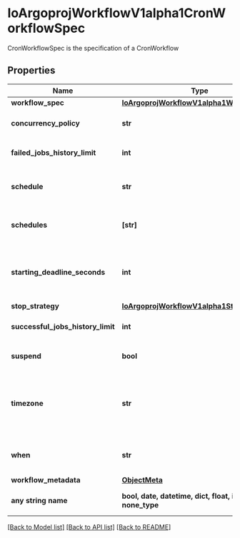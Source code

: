 # IoArgoprojWorkflowV1alpha1CronWorkflowSpec

CronWorkflowSpec is the specification of a CronWorkflow

## Properties
Name | Type | Description | Notes
------------ | ------------- | ------------- | -------------
**workflow_spec** | [**IoArgoprojWorkflowV1alpha1WorkflowSpec**](IoArgoprojWorkflowV1alpha1WorkflowSpec.md) |  | 
**concurrency_policy** | **str** | ConcurrencyPolicy is the K8s-style concurrency policy that will be used | [optional] 
**failed_jobs_history_limit** | **int** | FailedJobsHistoryLimit is the number of failed jobs to be kept at a time | [optional] 
**schedule** | **str** | Schedule is a schedule to run the Workflow in Cron format. Deprecated, use Schedules | [optional] 
**schedules** | **[str]** | v3.6 and after: Schedules is a list of schedules to run the Workflow in Cron format | [optional] 
**starting_deadline_seconds** | **int** | StartingDeadlineSeconds is the K8s-style deadline that will limit the time a CronWorkflow will be run after its original scheduled time if it is missed. | [optional] 
**stop_strategy** | [**IoArgoprojWorkflowV1alpha1StopStrategy**](IoArgoprojWorkflowV1alpha1StopStrategy.md) |  | [optional] 
**successful_jobs_history_limit** | **int** | SuccessfulJobsHistoryLimit is the number of successful jobs to be kept at a time | [optional] 
**suspend** | **bool** | Suspend is a flag that will stop new CronWorkflows from running if set to true | [optional] 
**timezone** | **str** | Timezone is the timezone against which the cron schedule will be calculated, e.g. \&quot;Asia/Tokyo\&quot;. Default is machine&#39;s local time. | [optional] 
**when** | **str** | v3.6 and after: When is an expression that determines if a run should be scheduled. | [optional] 
**workflow_metadata** | [**ObjectMeta**](ObjectMeta.md) |  | [optional] 
**any string name** | **bool, date, datetime, dict, float, int, list, str, none_type** | any string name can be used but the value must be the correct type | [optional]

[[Back to Model list]](../README.md#documentation-for-models) [[Back to API list]](../README.md#documentation-for-api-endpoints) [[Back to README]](../README.md)


